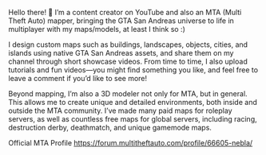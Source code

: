  Hello there! 👋
I’m a content creator on YouTube and also an MTA (Multi Theft Auto) mapper, bringing the GTA San Andreas universe to life in multiplayer with my maps/models, at least I think so :) 

I design custom maps such as buildings, landscapes, objects, cities, and islands using native GTA San Andreas assets, and share them on my channel through short showcase videos. From time to time, I also upload tutorials and fun videos—you might find something you like, and feel free to leave a comment if you’d like to see more!

Beyond mapping, I’m also a 3D modeler not only for MTA, but in general. This allows me to create unique and detailed environments, both inside and outside the MTA community.
I’ve made many paid maps for roleplay servers, as well as countless free maps for global servers, including racing, destruction derby, deathmatch, and unique gamemode maps. 

Official MTA Profile https://forum.multitheftauto.com/profile/66605-nebla/
